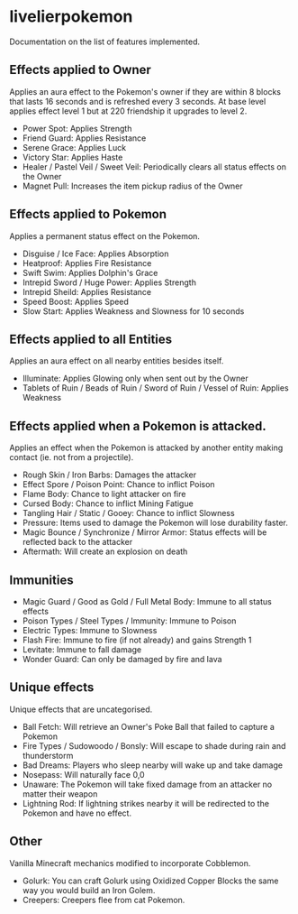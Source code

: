 # livelierpokemon
Documentation on the list of features implemented.

## Effects applied to Owner
Applies an aura effect to the Pokemon's owner if they are within 8 blocks that lasts 16 seconds and is refreshed every 3 seconds. At base level applies effect level 1 but at 220 friendship it upgrades to level 2.
- Power Spot: Applies Strength
- Friend Guard: Applies Resistance
- Serene Grace: Applies Luck
- Victory Star: Applies Haste
- Healer / Pastel Veil / Sweet Veil: Periodically clears all status effects on the Owner
- Magnet Pull: Increases the item pickup radius of the Owner


## Effects applied to Pokemon
Applies a permanent status effect on the Pokemon.
- Disguise / Ice Face: Applies Absorption
- Heatproof: Applies Fire Resistance
- Swift Swim: Applies Dolphin's Grace
- Intrepid Sword / Huge Power: Applies Strength
- Intrepid Sheild: Applies Resistance
- Speed Boost: Applies Speed
- Slow Start: Applies Weakness and Slowness for 10 seconds


## Effects applied to all Entities
Applies an aura effect on all nearby entities besides itself.
- Illuminate: Applies Glowing only when sent out by the Owner
- Tablets of Ruin / Beads of Ruin / Sword of Ruin / Vessel of Ruin: Applies Weakness


## Effects applied when a Pokemon is attacked.
Applies an effect when the Pokemon is attacked by another entity making contact (ie. not from a projectile).
- Rough Skin / Iron Barbs: Damages the attacker
- Effect Spore / Poison Point: Chance to inflict Poison
- Flame Body: Chance to light attacker on fire
- Cursed Body: Chance to inflict Mining Fatigue
- Tangling Hair / Static / Gooey: Chance to inflict Slowness
- Pressure: Items used to damage the Pokemon will lose durability faster.
- Magic Bounce / Synchronize / Mirror Armor: Status effects will be reflected back to the attacker
- Aftermath: Will create an explosion on death


## Immunities
- Magic Guard / Good as Gold / Full Metal Body: Immune to all status effects
- Poison Types / Steel Types / Immunity: Immune to Poison
- Electric Types: Immune to Slowness
- Flash Fire: Immune to fire (if not already) and gains Strength 1
- Levitate: Immune to fall damage
- Wonder Guard: Can only be damaged by fire and lava


## Unique effects
Unique effects that are uncategorised.
- Ball Fetch: Will retrieve an Owner's Poke Ball that failed to capture a Pokemon
- Fire Types / Sudowoodo / Bonsly: Will escape to shade during rain and thunderstorm
- Bad Dreams: Players who sleep nearby will wake up and take damage
- Nosepass: Will naturally face 0,0
- Unaware: The Pokemon will take fixed damage from an attacker no matter their weapon
- Lightning Rod: If lightning strikes nearby it will be redirected to the Pokemon and have no effect.


## Other
Vanilla Minecraft mechanics modified to incorporate Cobblemon.
- Golurk: You can craft Golurk using Oxidized Copper Blocks the same way you would build an Iron Golem.
- Creepers: Creepers flee from cat Pokemon.
